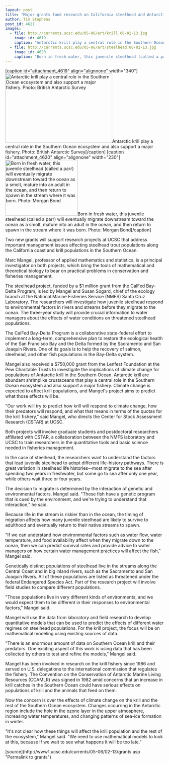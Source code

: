 ```yaml
---
layout: post
title: "Major grants fund research on California steelhead and Antarctic krill"
author: Tim Stephens
post_id: 4621
images:
  - file: http://currents.ucsc.edu/05-06/art/krill.06-02-13.jpg
    image_id: 4619
    caption: "Antarctic krill play a central role in the Southern Ocean ecosystem and also support a major fishery. Photo: British Antarctic Survey"
  - file: http://currents.ucsc.edu/05-06/art/steelhead.06-02-13.jpg
    image_id: 4620
    caption: "Born in fresh water, this juvenile steelhead (called a parr) will eventually migrate downstream toward the ocean as a smolt, mature into an adult in the ocean, and then return to spawn in the stream where it was born. Photo: Morgan Bond"
---
```


[caption id="attachment_4619" align="alignnone" width="340"]<a href="http://localhost/mysite/wp-content/uploads/2006/02/krill.06-02-13.jpg"><img class="size-full wp-image-4619" src="http://localhost/mysite/wp-content/uploads/2006/02/krill.06-02-13.jpg" alt="Antarctic krill play a central role in the Southern Ocean ecosystem and also support a major fishery. Photo: British Antarctic Survey" width="340" height="221" /></a>Antarctic krill play a central role in the Southern Ocean ecosystem and also support a major fishery. Photo: British Antarctic Survey[/caption]
[caption id="attachment_4620" align="alignnone" width="230"]<a href="http://localhost/mysite/wp-content/uploads/2006/02/steelhead.06-02-13.jpg"><img class="size-full wp-image-4620" src="http://localhost/mysite/wp-content/uploads/2006/02/steelhead.06-02-13.jpg" alt="Born in fresh water, this juvenile steelhead (called a parr) will eventually migrate downstream toward the ocean as a smolt, mature into an adult in the ocean, and then return to spawn in the stream where it was born. Photo: Morgan Bond" width="230" height="177" /></a>Born in fresh water, this juvenile steelhead (called a parr) will eventually migrate downstream toward the ocean as a smolt, mature into an adult in the ocean, and then return to spawn in the stream where it was born. Photo: Morgan Bond[/caption]
<a name="content" id="content"></a>
<p>
  Two new grants will support research projects at UCSC that address important management issues affecting steelhead trout populations along the California coast and krill populations in the Southern Ocean.
</p>
<p>
  Marc Mangel, professor of applied mathematics and statistics, is a principal investigator on both projects, which bring the tools of mathematical and theoretical biology to bear on practical problems in conservation and fisheries management.
</p>
<p>
  The steelhead project, funded by a $1 million grant from the CalFed Bay-Delta Program, is led by Mangel and Susan Sogard, chief of the ecology branch at the National Marine Fisheries Service (NMFS) Santa Cruz Laboratory. The researchers will investigate how juvenile steelhead respond to environmental factors in rivers and streams before they migrate to the ocean. The three-year study will provide crucial information to water managers about the effects of water conditions on threatened steelhead populations.
</p>
<p>
  The CalFed Bay-Delta Program is a collaborative state-federal effort to implement a long-term, comprehensive plan to restore the ecological health of the San Francisco Bay and the Delta formed by the Sacramento and San Joaquin Rivers. One of its goals is to help the recovery of salmon, steelhead, and other fish populations in the Bay-Delta system.
</p>
<p>
  Mangel also received a $750,000 grant from the Lenfest Foundation at the Pew Charitable Trusts to investigate the implications of climate change for populations of Antarctic krill in the Southern Ocean. Antarctic krill are abundant shrimplike crustaceans that play a central role in the Southern Ocean ecosystem and also support a major fishery. Climate change is expected to affect krill populations, and Mangel's project aims to predict what those effects will be.
</p>
<p>
  "Our work will try to predict how krill will respond to climate change, how their predators will respond, and what that means in terms of the quotas for the krill fishery," said Mangel, who directs the Center for Stock Assessment Research (CSTAR) at UCSC.
</p>
<p>
  Both projects will involve graduate students and postdoctoral researchers affiliated with CSTAR, a collaboration between the NMFS laboratory and UCSC to train researchers in the quantitative tools and basic science needed in fisheries management.
</p>
<p>
  In the case of steelhead, the researchers want to understand the factors that lead juvenile steelhead to adopt different life-history pathways. There is great variation in steelhead life histories--most migrate to the sea after spending two years in freshwater, but some go to sea after only one year, while others wait three or four years.
</p>
<p>
  The decision to migrate is determined by the interaction of genetic and environmental factors, Mangel said. "These fish have a genetic program that is cued by the environment, and we're trying to understand that interaction," he said.
</p>
<p>
  Because life in the stream is riskier than in the ocean, the timing of migration affects how many juvenile steelhead are likely to survive to adulthood and eventually return to their native streams to spawn.
</p>
<p>
  "If we can understand how environmental factors such as water flow, water temperature, and food availability affect when they migrate down to the ocean, then we can predict survival rates and provide advice to water managers on how certain water management practices will affect the fish," Mangel said.
</p>
<p>
  Genetically distinct populations of steelhead live in the streams along the Central Coast and in big inland rivers, such as the Sacramento and San Joaquin Rivers. All of these populations are listed as threatened under the federal Endangered Species Act. Part of the research project will involve field studies to compare different populations.
</p>
<p>
  "Those populations live in very different kinds of environments, and we would expect them to be different in their responses to environmental factors," Mangel said.
</p>
<p>
  Mangel will use the data from laboratory and field research to develop quantitative models that can be used to predict the effects of different water regimes on steelhead populations. For the krill project, the focus will be on mathematical modeling using existing sources of data.
</p>
<p>
  "There is an enormous amount of data on Southern Ocean krill and their predators. One exciting aspect of this work is using data that has been collected by others to test and refine the models," Mangel said.
</p>
<p>
  Mangel has been involved in research on the krill fishery since 1986 and served on U.S. delegations to the international commission that regulates the fishery. The Convention on the Conservation of Antarctic Marine Living Resources (CCAMLR) was signed in 1982 amid concerns that an increase in krill catches in the Southern Ocean could have serious effects on populations of krill and the animals that feed on them.
</p>
<p>
  Now the concern is over the effects of climate change on the krill and the rest of the Southern Ocean ecosystem. Changes occurring in the Antarctic region include the hole in the ozone layer in the upper atmosphere, increasing water temperatures, and changing patterns of sea-ice formation in winter.
</p>
<p>
  "It's not clear how these things will affect the krill population and the rest of the ecosystem," Mangel said. "We need to use mathematical models to look at this, because if we wait to see what happens it will be too late."
</p>
<form>
  <input name="t1" size="-1" type="hidden">
</form>




</p>
[source](http://www1.ucsc.edu/currents/05-06/02-13/grants.asp "Permalink to grants")
